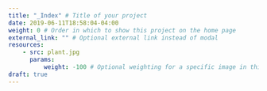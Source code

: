 ```yaml
---
title: "_Index" # Title of your project
date: 2019-06-11T18:58:04-04:00 
weight: 0 # Order in which to show this project on the home page
external_link: "" # Optional external link instead of modal
resources: 
    - src: plant.jpg
      params:
          weight: -100 # Optional weighting for a specific image in this project folder
draft: true
---
```

